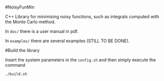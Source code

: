 
#NoisyFunMin

C++ Library for minimising noisy functions, such as integrals computed with the Monte Carlo method.

In `doc/` there is a user manual in pdf.

In `examples/` there are several examples (STILL TO BE DONE).



#Build the library

Insert the system parameters in the `config.sh` and then simply execute the command

   `./build.sh`


